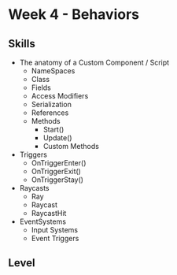 # Week 4 - Behaviors

## Skills

* The anatomy of a Custom Component / Script
	* NameSpaces
	* Class
	* Fields
	* Access Modifiers
	* Serialization
	* References
	* Methods
		* Start()
		* Update()
		* Custom Methods
* Triggers
	* OnTriggerEnter()
	* OnTriggerExit()
	* OnTriggerStay()
* Raycasts
	* Ray
	* Raycast
	* RaycastHit
* EventSystems
	* Input Systems
	* Event Triggers

## Level

